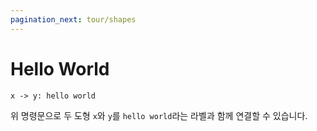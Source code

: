 ```yaml
---
pagination_next: tour/shapes
---
```


# Hello World

```d2
x -> y: hello world
```

<div
className="embedSVG" dangerouslySetInnerHTML={{__html: require('@site/static/img/generated/hello-world.svg2')}}></div>

위 명령문으로 두 도형 `x`와 `y`를 `hello world`라는 라벨과 함께 연결할 수 있습니다.
